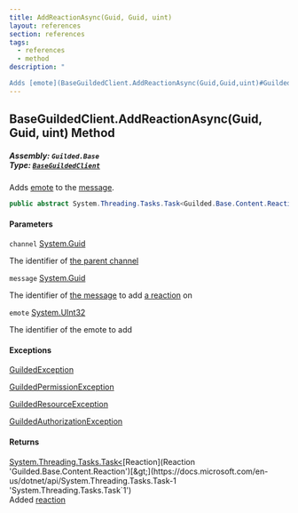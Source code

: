 ```yaml
---
title: AddReactionAsync(Guid, Guid, uint)
layout: references
section: references
tags:
  - references
  - method
description: "

Adds [emote](BaseGuildedClient.AddReactionAsync(Guid,Guid,uint)#Guilded.Base.BaseGuildedClient.AddReactionAsync(Guid,Guid,uint).emote 'Guilded.Base.BaseGuildedClient.AddReactionAsync(Guid, Guid, uint).emote') to the [message](BaseGuildedClient.AddReactionAsync(Guid,Guid,uint)#Guilded.Base.BaseGuildedClient.AddReactionAsync(Guid,Guid,uint).message 'Guilded.Base.BaseGuildedClient.AddReactionAsync(Guid, Guid, uint).message')."
---
```


## BaseGuildedClient.AddReactionAsync(Guid, Guid, uint) Method
##### **Assembly:** `Guilded.Base`<br/>**Type:** [`BaseGuildedClient`](BaseGuildedClient 'Guilded.Base.BaseGuildedClient')

Adds [emote](BaseGuildedClient.AddReactionAsync(Guid,Guid,uint)#Guilded.Base.BaseGuildedClient.AddReactionAsync(Guid,Guid,uint).emote 'Guilded.Base.BaseGuildedClient.AddReactionAsync(Guid, Guid, uint).emote') to the [message](BaseGuildedClient.AddReactionAsync(Guid,Guid,uint)#Guilded.Base.BaseGuildedClient.AddReactionAsync(Guid,Guid,uint).message 'Guilded.Base.BaseGuildedClient.AddReactionAsync(Guid, Guid, uint).message').

```csharp
public abstract System.Threading.Tasks.Task<Guilded.Base.Content.Reaction> AddReactionAsync(Guid channel, Guid message, uint emote);
```
#### Parameters

<a name='Guilded.Base.BaseGuildedClient.AddReactionAsync(Guid,Guid,uint).channel'></a>

`channel` [System.Guid](https://docs.microsoft.com/en-us/dotnet/api/System.Guid 'System.Guid')

The identifier of [the parent channel](ServerChannel 'Guilded.Base.Servers.ServerChannel')

<a name='Guilded.Base.BaseGuildedClient.AddReactionAsync(Guid,Guid,uint).message'></a>

`message` [System.Guid](https://docs.microsoft.com/en-us/dotnet/api/System.Guid 'System.Guid')

The identifier of [the message](Message 'Guilded.Base.Content.Message') to add [a reaction](Reaction 'Guilded.Base.Content.Reaction') on

<a name='Guilded.Base.BaseGuildedClient.AddReactionAsync(Guid,Guid,uint).emote'></a>

`emote` [System.UInt32](https://docs.microsoft.com/en-us/dotnet/api/System.UInt32 'System.UInt32')

The identifier of the emote to add

#### Exceptions

[GuildedException](GuildedException 'Guilded.Base.GuildedException')

[GuildedPermissionException](GuildedPermissionException 'Guilded.Base.GuildedPermissionException')

[GuildedResourceException](GuildedResourceException 'Guilded.Base.GuildedResourceException')

[GuildedAuthorizationException](GuildedAuthorizationException 'Guilded.Base.GuildedAuthorizationException')

#### Returns
[System.Threading.Tasks.Task&lt;](https://docs.microsoft.com/en-us/dotnet/api/System.Threading.Tasks.Task-1 'System.Threading.Tasks.Task`1')[Reaction](Reaction 'Guilded.Base.Content.Reaction')[&gt;](https://docs.microsoft.com/en-us/dotnet/api/System.Threading.Tasks.Task-1 'System.Threading.Tasks.Task`1')  
Added [reaction](Reaction 'Guilded.Base.Content.Reaction')